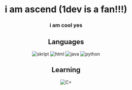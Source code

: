 <div align="center">
  <h1 style="font-weight: bold;">i am ascend (1dev is a fan!!!)</h1>
  <h3>i am cool yes</h3>
  <h2 style="font-weight: bold;">Languages</h2>
  <div>
    <img alt="skript" src="https://img.shields.io/badge/-skript-040a16?style=for-the-badge&logo=skript">
    <img alt="html" src="https://img.shields.io/badge/-html-040a16?style=for-the-badge&logo=html">
    <img alt="java" src="https://img.shields.io/badge/-java-040a16?style=for-the-badge&logo=java">
    <img alt="python" src="https://img.shields.io/badge/-python-040a16?style=for-the-badge&logo=python">
  </div>
  <h2 style="font-weight: bold;">Learning</h2>
  <div>
    <img alt="C+" src="https://img.shields.io/badge/-C+-040a16?style=for-the-badge&logo=C+">
  </div>
  

